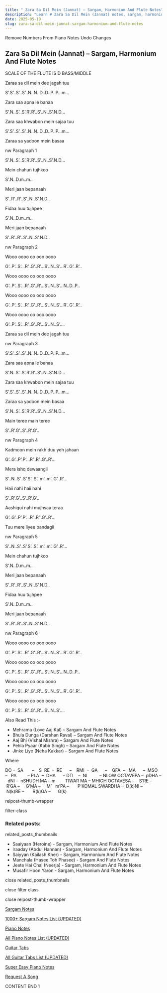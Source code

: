 ```yaml
---
title: " Zara Sa Dil Mein (Jannat) – Sargam, Harmonium And Flute Notes"
description: "Learn # Zara Sa Dil Mein (Jannat) notes, sargam, harmonium notations and flute notes. Easy step-by-step tutorial for beginners."
date: 2025-05-19
slug: zara-sa-dil-mein-jannat-sargam-harmonium-and-flute-notes
---
```


Remove Numbers From Piano Notes
Undo Changes

## Zara Sa Dil Mein (Jannat) – Sargam, Harmonium And Flute Notes

SCALE OF THE FLUTE IS D BASS/MIDDLE

Zaraa sa dil mein dee jagah tuu

S’.S’..S’..S’..N..N..D..D..P..P…m…

Zara saa apna le banaa

S’.N..S’..S’.R’.R’..S’..N..S’.N.D…

Zara saa khwabon mein sajaa tuu

S’.S’..S’..S’..N..N..D..D..P..P…m…

Zaraa sa yadoon mein basaa

nw Paragraph 1

S’.N..S’..S’.R’.R’..S’..N..S’.N.D…

Mein chahun tujhkoo

S’.N..D.m..m..

Meri jaan bepanaah

S’..R’..R’..S’..N..S’.N.D..

Fidaa huu tujhpee

S’.N..D.m..m..

Meri jaan bepanaah

S’..R’..R’..S’..N..S’.N.D..

nw Paragraph 2

Wooo oooo oo ooo oooo

G’..P’..S’…R’..G’..R’…S’..N..S’…R’..G’..R’..

Wooo oooo oo ooo oooo

G’..P’..S’…R’..G’..R’…S’..N..S’…N..D..P..

Wooo oooo oo ooo oooo

G’..P’..S’…R’..G’..R’…S’..N..S’…R’..G’..R’..

Wooo oooo oo ooo oooo

G’..P’..S’…R’..G’..R’…S’..N..S’….

Zaraa sa dil mein dee jagah tuu

nw Paragraph 3

S’.S’..S’..S’..N..N..D..D..P..P…m…

Zara saa apna le banaa

S’.N..S’..S’.R’.R’..S’..N..S’.N.D…

Zara saa khwabon mein sajaa tuu

S’.S’..S’..S’..N..N..D..D..P..P…m…

Zaraa sa yadoon mein basaa

S’.N..S’..S’.R’.R’..S’..N..S’.N.D…

Main teree main teree

S’..R’.G’..S’..R’.G’..

nw Paragraph 4

Kadmoon mein rakh duu yeh jahaan

G’..G’..P’.P’…R’..R’..G’..R’…

Mera ishq dewaangii

S’..N..S’..S’.S’..S’..m’..m’..G’..R’…

Haii nahi haii nahi

S’..R’.G’..S’..R’.G’..

Aashiqui nahi mujhsaa teraa

G’..G’..P’.P’…R’..R’..G’..R’…

Tuu mere liyee bandagii

nw Paragraph 5

S’..N..S’..S’.S’..S’..m’..m’..G’..R’…

Mein chahun tujhkoo

S’.N..D.m..m..

Meri jaan bepanaah

S’..R’..R’..S’..N..S’.N.D..

Fidaa huu tujhpee

S’.N..D.m..m..

Meri jaan bepanaah

S’..R’..R’..S’..N..S’.N.D..

nw Paragraph 6

Wooo oooo oo ooo oooo

G’..P’..S’…R’..G’..R’…S’..N..S’…R’..G’..R’..

Wooo oooo oo ooo oooo

G’..P’..S’…R’..G’..R’…S’..N..S’…N..D..P..

Wooo oooo oo ooo oooo

G’..P’..S’…R’..G’..R’…S’..N..S’…R’..G’..R’..

Wooo oooo oo ooo oooo

G’..P’..S’…R’..G’..R’…S’..N..S’….

Also Read This :-

- Mehrama (Love Aaj Kal) – Sargam And Flute Notes
- Bhula Dunga (Darshan Raval) – Sargam And Flute Notes
- Aaj Bhi (Vishal Mishra) – Sargam And Flute Notes
- Pehla Pyaar (Kabir Singh) – Sargam And Flute Notes
- Jinke Liye (Neha Kakkar) – Sargam And Flute Notes

Where

DO –  SA       –    S  RE  –  RE      –    RMI  –  GA      –    GFA  –   MA      –  MSO  –   PA         – PLA  –  DHA      – DTI    –  NI          – NLOW OCTAVEPA –  pDHA –  dNI –  nSHUDH MA – m        TIWAR MA – MHIGH OCTAVESA –    S’RE –     R’GA –     G’MA –     M’   m’PA –       P’KOMAL SWARDHA –  D(k)NI –       N(k)RE –       R(k)GA –      G(k)

relpost-thumb-wrapper

filter-class

### Related posts:

related_posts_thumbnails

- Saaiyaan (Heroine) - Sargam, Harmonium And Flute Notes
- Iraaday (Abdul Hannan) - Sargam, Harmonium And Flute Notes
- Saiyyan (Kailash Kher) - Sargam, Harmonium And Flute Notes
- Manchala (Hasee Toh Phasee) - Sargam And Flute Notes
- Jeete Hai Chal (Neerja) - Sargam, Harmonium And Flute Notes
- Musafir Hoon Yaron - Sargam, Harmonium And Flute Notes

close related_posts_thumbnails

close filter class

close relpost-thumb-wrapper

[Sargam Notes](/sargam-notes.html)

[1000+ Sargam Notes List (UPDATED)](/all-songs-list-sargam-notes.html)

[Piano Notes](/piano-notes.html)

[All Piano Notes List (UPDATED)](/all-songs-list-piano-notes.html)

[Guitar Tabs](/guitar-tabs.html)

[All Guitar Tabs List (UPDATED)](/all-songs-list-guitar-tabs.html)

[Super Easy Piano Notes](https://studywall.in/)

[Request A Song](/request-a-song.html)

CONTENT END 1

